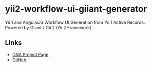 yii2-workflow-ui-giiant-generator
===========

Yii 1 and AngularJS Workflow UI Generation from Yii 1 Active Records. Powered by Giiant / Gii 2 (Yii 2 Framework)

Links
-----

- [DNA Project Page](http://neamlabs.com/dna-project-base/)
- [GitHub](https://github.com/neam/yii2-workflow-ui-giiant-generator)
